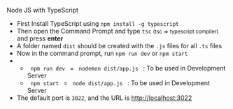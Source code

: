 Node JS with TypeScript

<ul>

<li> First Install TypeScript using <code>npm install -g typescript</code> </li>

<li> Then open the Command Prompt and type <code>tsc</code> <small>(tsc => typescript compiler)</small> and press <b>enter</b> </li>

<li> A folder named <code>dist</code> should be created with the <code>.js</code> files for all <code>.ts</code> files </li>

<li> Now in the command prompt, run <code>npm run dev</code> or <code>npm start</code> </li>

<li> 
	<ul>
		<li> <code> npm run dev </code> = <code> nodemon dist/app.js </code>  : To be used in Development Server </li>
		<li> <code> npm start </code> = <code> node dist/app.js </code>  : To be used in Development Server </li>
	</ul>
</li>

<li> The default port is <code>3022</code>, and the URL is <a href="javascript:void(0)">http://localhost:3022</a> </li>

</ul>
